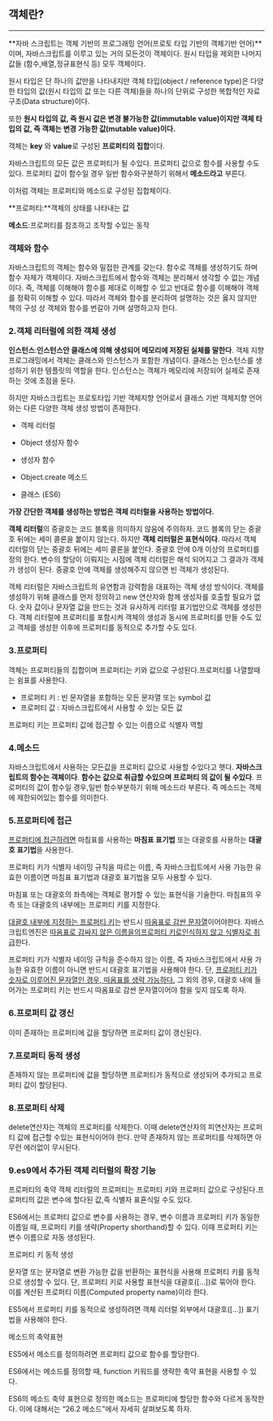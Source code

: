 ## 객체란?

<hr>

**자바 스크립트는 객체 기반의 프로그래밍 언어(프로토 타입 기반의 객체기반 언어)**이며, 자바스크립트를 이루고 있는 거의 모든것이 객체이다. 원시 타입을 제외한 나머지 값들 (함수,배열,정규표현식 등) 모두 객체이다.

원시 타입은 단 하나의 값만을 나타내지만 객체 타입(object / reference type)은 다양한 타입의 값(원시 타입의 값 또는 다른 객체)들을 하나의 단위로 구성한 복합적인 자료 구조(Data structure)이다. 

또한 **원시 타입의 값, 즉 원시 값은 변경 불가능한 값(immutable value)이지만 객체 타입의 값, 즉 객체는 변경 가능한 값(mutable value)이다.**

객체는 **key** 와 **value**로 구성된 **프로퍼티의 집합**이다.

자바스크립트의 모든 값은 프로퍼티가 될 수있다. 프로퍼티 값으로 함수를 사용할 수도 있다.  프로퍼티 값이 함수일 경우 일반 함수와구분하기 위해서 **메소드라고** 부른다.

이처럼 객체는 프로퍼티와 메소드로 구성된 집합체이다.

**프로퍼티:**객체의 상태를 나타내는 값

**메소드**:프로퍼티를 참조하고 조작할 수있는 동작

### 객체와 함수

자바스크립트의 객체는 함수와 밀접한 관계를 갖는다. 함수로 객체를 생성하기도 하며 함수 자체가 객체이다. 자바스크립트에서 함수와 객체는 분리해서 생각할 수 없는 개념이다. 즉, 객체를 이해해야 함수를 제대로 이해할 수 있고 반대로 함수를 이해해야 객체를 정확히 이해할 수 있다. 따라서 객체와 함수를 분리하여 설명하는 것은 옳지 않지만 책의 구성 상 객체와 함수를 번갈아 가며 설명하고자 한다.

### 2.객체 리터럴에 의한 객체 생성

**인스턴스**:**인스턴스안 클래스에 의해 생성되어 메모리에 저장된 실체를 말한다**. 객체 지향 프로그래밍에서 객체는 클래스와 인스턴스가 포함한 개념이다. 클래스는 인스턴스를 생성하기 위한 템플릿의 역할을 한다. 인스턴스는 객체가 메모리에 저장되어 실제로 존재하는 것에 초점을 둔다.



하지만 자바스크립트는 프로토타입 기반 객체지향 언어로서 클래스 기반 객체지향 언어와는 다른 다양한 객체 생성 방법이 존재한다.

- 객체 리터럴

- Object 생성자 함수

- 생성자 함수

- Object.create 메소드

- 클래스 (ES6)

  

**가장 간단한 객체를 생성하는 방법은 객체 리터럴을 사용하는 방법이다.** 

**객체 리터럴**의 중괄호는 코드 블록을 의미하지 않음에 주의하자. 코드 블록의 닫는 중괄호 뒤에는 세미 콜론을 붙이지 않는다. 하지만 **객체 리터럴은 표현식이다**. 따라서 객체 리터럴의 닫는 중괄호 뒤에는 세미 콜론을 붙인다. 중괄호 안에 0개 이상의 프로퍼티를 정의 한다. 변수의 할당이 이뤄지는 시점에 객체 리터럴은 해석 되어지고 그 결과가 객체가 생성이 된다. 중괄호 안에 객체를 생성해주지 않으면 빈 객체가 생성된다.

객체 리터럴은 자바스크립트의 유연함과 강력함을 대표하는 객체 생성 방식이다. 객체를 생성하기 위해 클래스를 먼저 정의하고 new 연산자와 함께 생성자를 호출할 필요가 없다. 숫자 값이나 문자열 값을 만드는 것과 유사하게 리터럴 표기법만으로 객체를 생성한다. 객체 리터럴에 프로퍼티를 포함시켜 객체의 생성과 동시에 프로퍼티를 만들 수도 있고 객체를 생성한 이후에 프로퍼티를 동적으로 추가할 수도 있다.

### 3.프로퍼티

객체는 프로퍼티들의 집합이며 프로퍼티는 키와 값으로 구성된다.프로퍼티를 나열할때는 쉼표를 사용한다.

- 프로퍼티 키 : 빈 문자열을 포함하는 모든 문자열 또는 symbol 값
- 프로퍼티 값 : 자바스크립트에서 사용할 수 있는 모든 값

프로퍼티 키는 프로퍼티 값에 접근할 수 있는 이름으로 식별자 역할

### 4.메소드

자바스크립트에서 사용하는 모든값을 프로퍼티 값으로 사용할 수있다고 햇다. **자바스크립트의 함수는 객체이다**. **함수는 값으로 취급할 수있으며 프로퍼티 의 값이 될 수있다**. 프로퍼티의 값이 함수일 경우,일반 함수부분하기 위해 메소드라 부른다. 즉 메소드는 객체에 제한되어있는 함수를 의미한다.

### 5.프로퍼티에 접근 

 <u>프로퍼티에 접근하려면</u> 마침표를 사용하는 **마침표 표기법** 또는 대괄호를 사용하는 **대괄호 표기법**을 사용한다.

프로퍼티 키가 식별자 네이밍 규칙을 따르는 이름, 즉 자바스크립트에서 사용 가능한 유효한 이름이면 마침표 표기법과 대괄호 표기법을 모두 사용할 수 있다.

마침표 또는 대괄호의 좌측에는 객체로 평가할 수 있는 표현식을 기술한다. 마침표의 우측 또는 대괄호의 내부에는 프로퍼티 키를 지정한다.

<u>대괄호 내부에 지정하는 프로퍼티 키</u>는 반드시 <u>따옴표로 감싼 문자열</u>이어야한다. 자바스크립트엔진은 <u>따옴표로 감싸지 않은 이름을의프로퍼티 키로인식하지 않고 식별자로 취급</u>한다.

프로퍼티 키가 식별자 네이밍 규칙을 준수하지 않는 이름, 즉 자바스크립트에서 사용 가능한 유효한 이름이 아니면 반드시 대괄호 표기법을 사용해야 한다. 단, <u>프로퍼티 키가 숫자로 이루어진 문자열인 경우, 따옴표를 생략 가능하다.</u> 그 외의 경우, 대괄호 내에 들어가는 프로퍼티 키는 반드시 따옴표로 감싼 문자열이어야 함을 잊지 않도록 하자.

### 6.프로퍼티 값 갱신

이미 존재하는 프로퍼티에 값을 할당하면 프로퍼티 값이 갱신된다.

### 7.프로퍼티 동적 생성

존재하지 않는 프로퍼티에 값을 할당하면 프로퍼티가 동적으로 생성되어 추가되고 프로퍼티 값이 할당된다.

### 8.프로퍼티 삭제

delete연산자는 객체의 프로퍼티를 삭제한다. 이때 delete연산자의 피연산자는 프로퍼티 값에 접근할 수있는 표현식이어야 한다.  만약 존재하지 않는 프로퍼티를 삭제하면 아무런 에러없이 무시된다.

### 9.es9에서 추가된 객체 리터럴의 확장 기능

 프로퍼티의 축약
객체 리터럴의 프로퍼티는 프로퍼티 키와 프로퍼티 값으로 구성된다.프로퍼티의 값은 변수에 할다된 값,즉 식별자 표횬식일 수도 있다.

ES6에서는 프로퍼티 값으로 변수를 사용하는 경우, 변수 이름과 프로퍼티 키가 동일한 이름일 때, 프로퍼티 키를 생략(Property shorthand)할 수 있다. 이때 프로퍼티 키는 변수 이름으로 자동 생성된다.

프로퍼티 키 동적 생성



문자열 또는 문자열로 변환 가능한 값을 반환하는 표현식을 사용해 프로퍼티 키를 동적으로 생성할 수 있다. 단, 프로퍼티 키로 사용할 표현식을 대괄호([…])로 묶어야 한다. 이를 계산된 프로퍼티 이름(Computed property name)이라 한다.

ES5에서 프로퍼티 키를 동적으로 생성하려면 객체 리터럴 외부에서 대괄호([…]) 표기법을 사용해야 한다.

메소드의 축약표현

ES5에서 메소드를 정의하려면 프로퍼티 값으로 함수를 할당한다.

ES6에서는 메소드를 정의할 때, function 키워드를 생략한 축약 표현을 사용할 수 있다.

ES6의 메소드 축약 표현으로 정의한 메소드는 프로퍼티에 할당한 함수와 다르게 동작한다. 이에 대해서는 “26.2 메소드”에서 자세히 살펴보도록 하자.



 